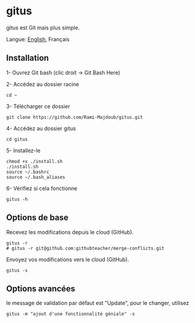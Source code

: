 # gitus
gitus est Git mais plus simple.

Langue: [English](./README.md), Français
## Installation
1- Ouvrez Git bash (clic droit -> Git Bash Here)

2- Accédez au dossier racine

	cd ~

3- Télécharger ce dossier

	git clone https://github.com/Rami-Majdoub/gitus.git

4- Accédez au dossier gitus

	cd gitus

5- Installez-le

	chmod +x ./install.sh
	./install.sh
	source ~/.bashrc
	source ~/.bash_aliases

6- Vérifiez si cela fonctionne

	gitus -h

## Options de base
Recevez les modifications depuis le cloud (GitHub).

	gitus -r
	# gitus -r git@github.com:githubteacher/merge-conflicts.git

Envoyez vos modifications vers le cloud (GitHub).

	gitus -s

## Options avancées
le message de validation par défaut est "Update", pour le changer, utilisez

	gitus -m "ajout d'une fonctionnalité géniale" -s
